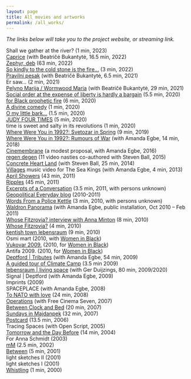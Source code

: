 ```yaml
---
layout: page
title: All movies and artworks
permalink: /all_works/
---
```


_The links below will take you to the project website, or streaming link._  
  
Shall we gather at the river? (1 min, 2023)   
[Caprice](https://rosedetivoli.github.io/caprice/) (with Beatričė Bukantytė, 16.5 min, 2022)  
[Zephyr, deb](https://rosedetivoli.github.io/zephyr/) (63 min, 2022)    
[So kindly to the cold stone is the fire...](https://vimeo.com/660201404/4751f51044) (3 min, 2022)  
[Pravilni pesak](https://vimeo.com/611823350/a0bcbc9b02) (with Beatričė Bukantytė, 6.5 min, 2021)  
Er saw... (2 min, 2021)  
[Pelyno Marija / Wormwood Maria](https://rosedetivoli.github.io/wormwoodmaria/) (with Beatričė Bukantytė, 29 min, 2021)     
[Social order at the expense of liberty is hardly a bargain](https://vimeo.com/493358286/7b76ac976d) (5.5 min, 2020)  
[for Black prophetic fire](https://vimeo.com/435354036/5e34990267) (6 min, 2020)  
[A divine comedy](https://vimeo.com/426704656/ef19f6ce96) (1 min, 2020)  
[O my little bark...](https://vimeo.com/420233262/7d27409630) (1.5 min, 2020)  
[JUDY FOUR TIMES](https://vimeo.com/419995325/53ce74e295) (5 min, 2020)   
time is sweet and salty in its revolutions (1 min, 2020)  
[Where Were You in 1992?: Svetozar in Spring](https://1992.maydayrooms.org/spring.html) (9 min, 2019)  
[Where Were You in 1992?: Rumours of War](https://1992.maydayrooms.org/rumours.html) (with Amanda Egbe, 14 min, 2018)   
[Cinemembrane](https://www.rastko.co.uk//images/cinemembrane_Full_Flyer.pdf) (a modest proposal, with Amanda Egbe, 2016)  
[regen degen](https://regendegen.tumblr.com/) (11 video nasties co-authored with Steven Ball, 2015)  
[Concrete Heart Land](http://concreteheartland.info) (with Steven Ball, 25 min, 2014)   
[Villages](https://www.youtube.com/watch?v=4qBcCHTn-ic) music video for The Sea Kings (with Amanda Egbe, 4 min, 2013)   
[April Showers](https://rosedetivoli.github.io/april_showers/) (43 min, 2011)   
[Ripples](https://rosedetivoli.github.io/april_showers/) (45 min, 2011)   
[Excerpts of a Conversation](https://amp.0x2620.org/BPQ/player) (3.5 min, 2011, with persons unknown)   
[Geopolitical Everyday blog](https://geopoliticaleveryday.wordpress.com/) (2010-2011)   
[Words From a Police Kettle](https://amp.0x2620.org/BPO/player) (3 min, 2010, with persons unknown)   
[Waldron Panorama](https://rosedetivoli.github.io/waldron/) (with Amanda Egbe, public installation, Oct 2010 – Feb 2011)   
[Whose Fitzrovia? interview with Anna Minton](https://rosedetivoli.github.io/april_showers/) (8 min, 2010)   
[Whose Fitzrovia?](https://rosedetivoli.github.io/april_showers/) (4 min, 2010)   
[kentish town lebensraum](https://rosedetivoli.github.io/ktlebensraum/) (9 min, 2010)   
Osmi mart (2010, with [Women in Black](http://zeneucrnom.org/index.php?option=com_content&task=view&id=600&Itemid=124))   
[Vukovar 2009.](https://rosedetivoli.github.io/vukovar/) (2010, for [Women in Black](http://zeneucrnom.org/index.php?option=com_content&task=view&id=600&Itemid=124))   
Antifa 2009. (2010, for [Women in Black](http://zeneucrnom.org/index.php?option=com_content&task=view&id=600&Itemid=124))   
[Deptford | Tributes](https://vimeo.com/129543067) (with Amanda Egbe, 54 min, 2009)   
[A guided tour of Climate Camp](https://www.youtube.com/watch?v=rLQRGaEfJ2A) (3.5 min 2009)   
[lebensraum | living space](https://rosedetivoli.github.io/lebensraum/) (with Ger Duijzings, 80 min, 2009/2020)   
Signal | Deptford (with Amanda Egbe, 2009)   
Imprints (2009)   
SPACEPLACE (with Amanda Egbe, 2008)   
[To NATO with love](https://rosedetivoli.github.io/nato/) (24 min, 2008)   
[Operations](http://www.georgeandclark.com/2018/05/11/get-out-and-push-focal-point-gallery-2018/) (with Free Cinema Seven, 2007)   
[Between Clock and Bed](http://www.studycollection.org.uk/works/between-clock-and-bed) (20 min, 2007)   
[Sundays in Majdanpek](https://rosedetivoli.github.io/sundaysinmajdanpek/) (32 min, 2007)  
[Postcard](https://vimeo.com/440819429) (13.5 min, 2006)   
Tracing Spaces (with Open Script, 2005)   
[Tomorrow and the Day Before](https://rosedetivoli.github.io/tadb/) (14 min, 2004)  
For Anna Schmidt (2003)  
[mM](https://vimeo.com/439710745/bccf0af356) (2.5 min, 2002)  
[Between](https://rosedetivoli.github.io/between/) (5 min, 2001)  
light sketches II (2001)   
light sketches I (2001)  
[Whistling](https://vimeo.com/440791732/9485de8b20) (1 min, 2000)   
